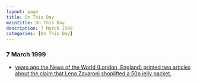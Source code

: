 ```yaml
---
layout: page
title: On This Day
maintitle: On This Day
description: 7 March 1999
categories: [On This Day]
---
```


### 7 March 1999
* [<span id="age"></span> years ago the News of the World (London, England) printed two articles about the claim that Lena Zavaroni shoplifted a 50p jelly packet.](/newspapers/1999/03/07/news-of-the-world.html)

<!-- Script for calculating number of years ago -->
<script>
var dob = '19990307';
var year = Number(dob.substr(0, 4));
var month = Number(dob.substr(4, 2)) - 1;
var day = Number(dob.substr(6, 2));
var today = new Date();
var age = today.getFullYear() - year;
if (today.getMonth() < month || (today.getMonth() == month && today.getDate() < day)) {
  age--;
}
document.getElementById("age").innerHTML=age;
</script>

